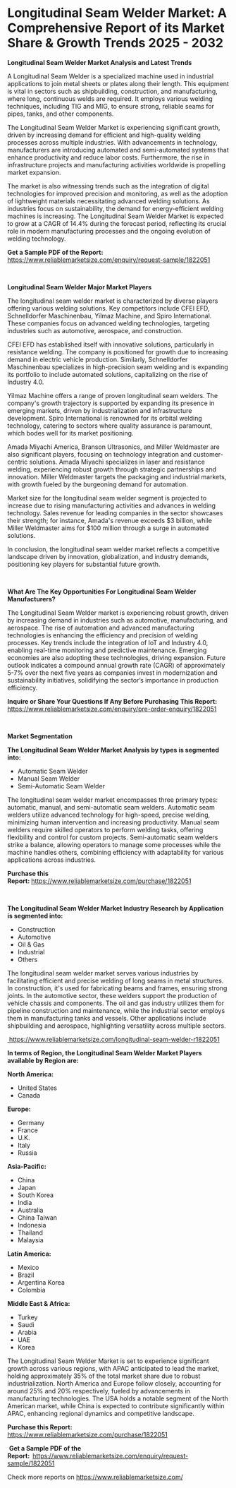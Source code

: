 <p><h1>Longitudinal Seam Welder Market: A Comprehensive Report of its Market Share & Growth Trends 2025 - 2032</h1></p><p><strong>Longitudinal Seam Welder Market Analysis and Latest Trends</strong></p>
<p><p>A Longitudinal Seam Welder is a specialized machine used in industrial applications to join metal sheets or plates along their length. This equipment is vital in sectors such as shipbuilding, construction, and manufacturing, where long, continuous welds are required. It employs various welding techniques, including TIG and MIG, to ensure strong, reliable seams for pipes, tanks, and other components.</p><p>The Longitudinal Seam Welder Market is experiencing significant growth, driven by increasing demand for efficient and high-quality welding processes across multiple industries. With advancements in technology, manufacturers are introducing automated and semi-automated systems that enhance productivity and reduce labor costs. Furthermore, the rise in infrastructure projects and manufacturing activities worldwide is propelling market expansion.</p><p>The market is also witnessing trends such as the integration of digital technologies for improved precision and monitoring, as well as the adoption of lightweight materials necessitating advanced welding solutions. As industries focus on sustainability, the demand for energy-efficient welding machines is increasing. The Longitudinal Seam Welder Market is expected to grow at a CAGR of 14.4% during the forecast period, reflecting its crucial role in modern manufacturing processes and the ongoing evolution of welding technology.</p></p>
<p><strong>Get a Sample PDF of the Report:&nbsp;</strong> <a href="https://www.reliablemarketsize.com/enquiry/request-sample/1822051?utm_campaign=3254&utm_medium=2&utm_source=Github&utm_content=ia&utm_term=09042025&utm_id=longitudinal-seam-welder">https://www.reliablemarketsize.com/enquiry/request-sample/1822051</a></p>
<p>&nbsp;</p>
<p><strong>Longitudinal Seam Welder Major Market Players</strong></p>
<p><p>The longitudinal seam welder market is characterized by diverse players offering various welding solutions. Key competitors include CFEI EFD, Schnelldorfer Maschinenbau, Yilmaz Machine, and Spiro International. These companies focus on advanced welding technologies, targeting industries such as automotive, aerospace, and construction.</p><p>CFEI EFD has established itself with innovative solutions, particularly in resistance welding. The company is positioned for growth due to increasing demand in electric vehicle production. Similarly, Schnelldorfer Maschinenbau specializes in high-precision seam welding and is expanding its portfolio to include automated solutions, capitalizing on the rise of Industry 4.0.</p><p>Yilmaz Machine offers a range of proven longitudinal seam welders. The company's growth trajectory is supported by expanding its presence in emerging markets, driven by industrialization and infrastructure development. Spiro International is renowned for its orbital welding technology, catering to sectors where quality assurance is paramount, which bodes well for its market positioning.</p><p>Amada Miyachi America, Branson Ultrasonics, and Miller Weldmaster are also significant players, focusing on technology integration and customer-centric solutions. Amada Miyachi specializes in laser and resistance welding, experiencing robust growth through strategic partnerships and innovation. Miller Weldmaster targets the packaging and industrial markets, with growth fueled by the burgeoning demand for automation.</p><p>Market size for the longitudinal seam welder segment is projected to increase due to rising manufacturing activities and advances in welding technology. Sales revenue for leading companies in the sector showcases their strength; for instance, Amada's revenue exceeds $3 billion, while Miller Weldmaster aims for $100 million through a surge in automated solutions.</p><p>In conclusion, the longitudinal seam welder market reflects a competitive landscape driven by innovation, globalization, and industry demands, positioning key players for substantial future growth.</p></p>
<p>&nbsp;</p>
<p><strong>What Are The Key Opportunities For Longitudinal Seam Welder Manufacturers?</strong></p>
<p><p>The Longitudinal Seam Welder market is experiencing robust growth, driven by increasing demand in industries such as automotive, manufacturing, and aerospace. The rise of automation and advanced manufacturing technologies is enhancing the efficiency and precision of welding processes. Key trends include the integration of IoT and Industry 4.0, enabling real-time monitoring and predictive maintenance. Emerging economies are also adopting these technologies, driving expansion. Future outlook indicates a compound annual growth rate (CAGR) of approximately 5-7% over the next five years as companies invest in modernization and sustainability initiatives, solidifying the sector’s importance in production efficiency.</p></p>
<p><strong>Inquire or Share Your Questions If Any Before Purchasing This Report:</strong> <a href="https://www.reliablemarketsize.com/enquiry/pre-order-enquiry/1822051?utm_campaign=3254&utm_medium=2&utm_source=Github&utm_content=ia&utm_term=09042025&utm_id=longitudinal-seam-welder">https://www.reliablemarketsize.com/enquiry/pre-order-enquiry/1822051</a></p>
<p>&nbsp;</p>
<p><strong>Market Segmentation</strong></p>
<p><strong>The Longitudinal Seam Welder Market Analysis by types is segmented into:</strong></p>
<p><ul><li>Automatic Seam Welder</li><li>Manual Seam Welder</li><li>Semi-Automatic Seam Welder</li></ul></p>
<p><p>The longitudinal seam welder market encompasses three primary types: automatic, manual, and semi-automatic seam welders. Automatic seam welders utilize advanced technology for high-speed, precise welding, minimizing human intervention and increasing productivity. Manual seam welders require skilled operators to perform welding tasks, offering flexibility and control for custom projects. Semi-automatic seam welders strike a balance, allowing operators to manage some processes while the machine handles others, combining efficiency with adaptability for various applications across industries.</p></p>
<p><strong>Purchase this Report:&nbsp;</strong><a href="https://www.reliablemarketsize.com/purchase/1822051?utm_campaign=3254&utm_medium=2&utm_source=Github&utm_content=ia&utm_term=09042025&utm_id=longitudinal-seam-welder">https://www.reliablemarketsize.com/purchase/1822051</a></p>
<p>&nbsp;</p>
<p><strong>The Longitudinal Seam Welder Market Industry Research by Application is segmented into:</strong></p>
<p><ul><li>Construction</li><li>Automotive</li><li>Oil & Gas</li><li>Industrial</li><li>Others</li></ul></p>
<p><p>The longitudinal seam welder market serves various industries by facilitating efficient and precise welding of long seams in metal structures. In construction, it's used for fabricating beams and frames, ensuring strong joints. In the automotive sector, these welders support the production of vehicle chassis and components. The oil and gas industry utilizes them for pipeline construction and maintenance, while the industrial sector employs them in manufacturing tanks and vessels. Other applications include shipbuilding and aerospace, highlighting versatility across multiple sectors.</p></p>
<p><a href="https://www.reliablemarketsize.com/longitudinal-seam-welder-r1822051?utm_campaign=3254&utm_medium=2&utm_source=Github&utm_content=ia&utm_term=09042025&utm_id=longitudinal-seam-welder">&nbsp;https://www.reliablemarketsize.com/longitudinal-seam-welder-r1822051</a></p>
<p><strong>In terms of Region, the Longitudinal Seam Welder Market Players available by Region are:</strong></p>
<p>
    <p> <strong> North America: </strong>
        <ul>
            <li>United States</li>
            <li>Canada</li>
        </ul>
        </p> 
    <p> <strong> Europe: </strong>
        <ul>
            <li>Germany</li>
            <li>France</li>
            <li>U.K.</li>
            <li>Italy</li>
            <li>Russia</li>
        </ul>
        </p> 
    <p> <strong> Asia-Pacific: </strong>
        <ul>
            <li>China</li>
            <li>Japan</li>
            <li>South Korea</li>
            <li>India</li>
            <li>Australia</li>
            <li>China Taiwan</li>
            <li>Indonesia</li>
            <li>Thailand</li>
            <li>Malaysia</li>
        </ul>
        </p> 
    <p> <strong> Latin America: </strong>
        <ul>
            <li>Mexico</li>
            <li>Brazil</li>
            <li>Argentina Korea</li>
            <li>Colombia</li>
        </ul>
        </p> 
    <p> <strong> Middle East & Africa: </strong>
        <ul>
            <li>Turkey</li>
            <li>Saudi</li>
            <li>Arabia</li>
            <li>UAE</li>
            <li>Korea</li>
        </ul>
    </p>
    </p>
<p><p>The Longitudinal Seam Welder Market is set to experience significant growth across various regions, with APAC anticipated to lead the market, holding approximately 35% of the total market share due to robust industrialization. North America and Europe follow closely, accounting for around 25% and 20% respectively, fueled by advancements in manufacturing technologies. The USA holds a notable segment of the North American market, while China is expected to contribute significantly within APAC, enhancing regional dynamics and competitive landscape.</p></p>
<p><strong>Purchase this Report: </strong><a href="https://www.reliablemarketsize.com/purchase/1822051?utm_campaign=3254&utm_medium=2&utm_source=Github&utm_content=ia&utm_term=09042025&utm_id=longitudinal-seam-welder">https://www.reliablemarketsize.com/purchase/1822051</a></p>
<p>&nbsp;<strong>Get a Sample PDF of the Report:&nbsp;&nbsp;</strong><a href="https://www.reliablemarketsize.com/enquiry/request-sample/1822051?utm_campaign=3254&utm_medium=2&utm_source=Github&utm_content=ia&utm_term=09042025&utm_id=longitudinal-seam-welder">https://www.reliablemarketsize.com/enquiry/request-sample/1822051</a></p>
<p><strong></strong></p>
<p>Check more reports on <a href="https://www.reliablemarketsize.com/?utm_campaign=3254&utm_medium=2&utm_source=Github&utm_content=ia&utm_term=09042025&utm_id=longitudinal-seam-welder">https://www.reliablemarketsize.com/</a></p>